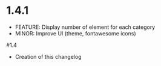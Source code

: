 # 1.4.1
* FEATURE: Display number of element for each category
* MINOR: Improve UI (theme, fontawesome icons)

#1.4
* Creation of this changelog
